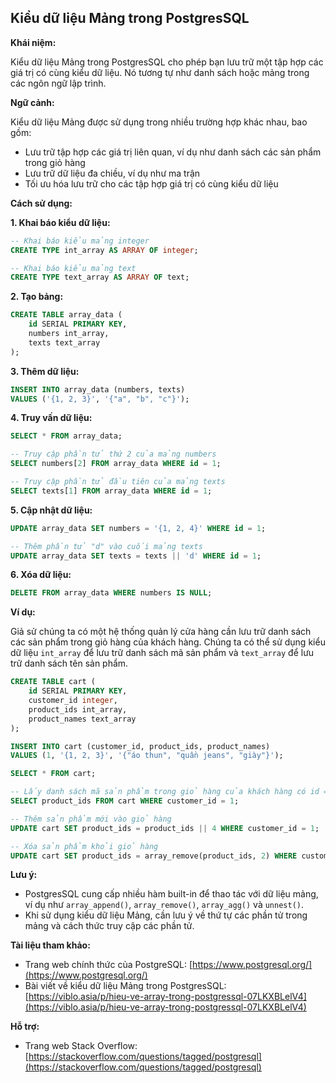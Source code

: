 ## Kiểu dữ liệu Mảng trong PostgresSQL

**Khái niệm:**

Kiểu dữ liệu Mảng trong PostgresSQL cho phép bạn lưu trữ một tập hợp các giá trị có cùng kiểu dữ liệu. Nó tương tự như danh sách hoặc mảng trong các ngôn ngữ lập trình.

**Ngữ cảnh:**

Kiểu dữ liệu Mảng được sử dụng trong nhiều trường hợp khác nhau, bao gồm:

- Lưu trữ tập hợp các giá trị liên quan, ví dụ như danh sách các sản phẩm trong giỏ hàng
- Lưu trữ dữ liệu đa chiều, ví dụ như ma trận
- Tối ưu hóa lưu trữ cho các tập hợp giá trị có cùng kiểu dữ liệu

**Cách sử dụng:**

**1. Khai báo kiểu dữ liệu:**

```sql
-- Khai báo kiểu mảng integer
CREATE TYPE int_array AS ARRAY OF integer;

-- Khai báo kiểu mảng text
CREATE TYPE text_array AS ARRAY OF text;
```

**2. Tạo bảng:**

```sql
CREATE TABLE array_data (
    id SERIAL PRIMARY KEY,
    numbers int_array,
    texts text_array
);
```

**3. Thêm dữ liệu:**

```sql
INSERT INTO array_data (numbers, texts)
VALUES ('{1, 2, 3}', '{"a", "b", "c"}');
```

**4. Truy vấn dữ liệu:**

```sql
SELECT * FROM array_data;

-- Truy cập phần tử thứ 2 của mảng numbers
SELECT numbers[2] FROM array_data WHERE id = 1;

-- Truy cập phần tử đầu tiên của mảng texts
SELECT texts[1] FROM array_data WHERE id = 1;
```

**5. Cập nhật dữ liệu:**

```sql
UPDATE array_data SET numbers = '{1, 2, 4}' WHERE id = 1;

-- Thêm phần tử "d" vào cuối mảng texts
UPDATE array_data SET texts = texts || 'd' WHERE id = 1;
```

**6. Xóa dữ liệu:**

```sql
DELETE FROM array_data WHERE numbers IS NULL;
```

**Ví dụ:**

Giả sử chúng ta có một hệ thống quản lý cửa hàng cần lưu trữ danh sách các sản phẩm trong giỏ hàng của khách hàng. Chúng ta có thể sử dụng kiểu dữ liệu `int_array` để lưu trữ danh sách mã sản phẩm và `text_array` để lưu trữ danh sách tên sản phẩm.

```sql
CREATE TABLE cart (
    id SERIAL PRIMARY KEY,
    customer_id integer,
    product_ids int_array,
    product_names text_array
);

INSERT INTO cart (customer_id, product_ids, product_names)
VALUES (1, '{1, 2, 3}', '{"áo thun", "quần jeans", "giày"}');

SELECT * FROM cart;

-- Lấy danh sách mã sản phẩm trong giỏ hàng của khách hàng có id = 1
SELECT product_ids FROM cart WHERE customer_id = 1;

-- Thêm sản phẩm mới vào giỏ hàng
UPDATE cart SET product_ids = product_ids || 4 WHERE customer_id = 1;

-- Xóa sản phẩm khỏi giỏ hàng
UPDATE cart SET product_ids = array_remove(product_ids, 2) WHERE customer_id = 1;
```

**Lưu ý:**

- PostgresSQL cung cấp nhiều hàm built-in để thao tác với dữ liệu mảng, ví dụ như `array_append()`, `array_remove()`, `array_agg()` và `unnest()`.
- Khi sử dụng kiểu dữ liệu Mảng, cần lưu ý về thứ tự các phần tử trong mảng và cách thức truy cập các phần tử.

**Tài liệu tham khảo:**

- Trang web chính thức của PostgreSQL: [https://www.postgresql.org/](https://www.postgresql.org/)
- Bài viết về kiểu dữ liệu Mảng trong PostgresSQL: [https://viblo.asia/p/hieu-ve-array-trong-postgressql-07LKXBLelV4](https://viblo.asia/p/hieu-ve-array-trong-postgressql-07LKXBLelV4)

**Hỗ trợ:**

- Trang web Stack Overflow: [https://stackoverflow.com/questions/tagged/postgresql](https://stackoverflow.com/questions/tagged/postgresql)
